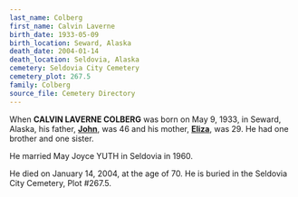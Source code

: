 ```yaml
---
last_name: Colberg
first_name: Calvin Laverne
birth_date: 1933-05-09
birth_location: Seward, Alaska
death_date: 2004-01-14
death_location: Seldovia, Alaska
cemetery: Seldovia City Cemetery
cemetery_plot: 267.5
family: Colberg
source_file: Cemetery Directory
---
```


When **CALVIN LAVERNE COLBERG** was born on May 9, 1933, in Seward, Alaska,
his father, [**John**](./Colberg_John.md), was 46 and his mother, [**Eliza**](./Colberg_Elizabeth_Cleghorn.md), was 29. He had one
brother and one sister. 

He married May Joyce YUTH in Seldovia in 1960. 

He died on January 14, 2004, at the age of 70. He is buried in the Seldovia City Cemetery, Plot #267.5.

